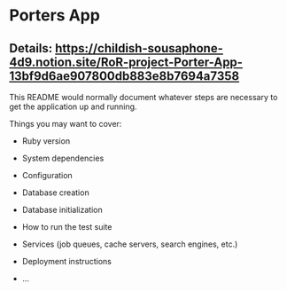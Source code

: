 # Porters App

## Details: https://childish-sousaphone-4d9.notion.site/RoR-project-Porter-App-13bf9d6ae907800db883e8b7694a7358

This README would normally document whatever steps are necessary to get the
application up and running.

Things you may want to cover:

* Ruby version

* System dependencies

* Configuration

* Database creation

* Database initialization

* How to run the test suite

* Services (job queues, cache servers, search engines, etc.)

* Deployment instructions

* ...
